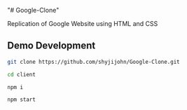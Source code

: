 "# Google-Clone" 

Replication of Google Website using HTML and CSS

## Demo Development

```bash
git clone https://github.com/shyjijohn/Google-Clone.git

cd client

npm i 

npm start
```
